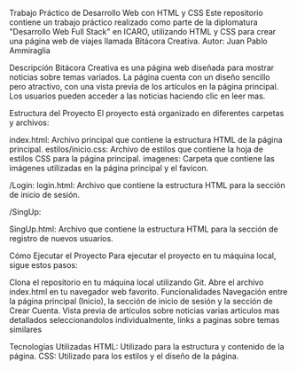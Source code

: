 Trabajo Práctico de Desarrollo Web con HTML y CSS
Este repositorio contiene un trabajo práctico realizado como parte de la diplomatura "Desarrollo Web Full Stack" en ICARO,
utilizando HTML y CSS para crear una página web de viajes llamada Bitácora Creativa.
Autor: Juan Pablo Ammiraglia

Descripción
Bitácora Creativa es una página web diseñada para mostrar noticias sobre temas variados.
La página cuenta con un diseño sencillo pero atractivo,
con una vista previa de los artículos en la página principal.
Los usuarios pueden acceder a las noticias haciendo clic en leer mas.

Estructura del Proyecto
El proyecto está organizado en diferentes carpetas y archivos:

index.html: Archivo principal que contiene la estructura HTML de la página principal.
estilos/inicio.css: Archivo de estilos que contiene la hoja de estilos CSS para la página principal.
imagenes: Carpeta que contiene las imágenes utilizadas en la página principal y el favicon.

/Login:
login.html: Archivo que contiene la estructura HTML para la sección de inicio de sesión.

/SingUp:

SingUp.html: Archivo que contiene la estructura HTML para la sección de registro de nuevos usuarios.

Cómo Ejecutar el Proyecto
Para ejecutar el proyecto en tu máquina local, sigue estos pasos:

Clona el repositorio en tu máquina local utilizando Git.
Abre el archivo index.html en tu navegador web favorito.
Funcionalidades
Navegación entre la página principal (Inicio), la sección de inicio de sesión y la sección de Crear Cuenta.
Vista previa de artículos sobre noticias varias
articulos mas detallados seleccionandolos individualmente,
links a paginas sobre temas similares

Tecnologías Utilizadas
HTML: Utilizado para la estructura y contenido de la página.
CSS: Utilizado para los estilos y el diseño de la página.
